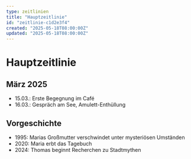 ```yaml
---
type: zeitlinien
title: "Hauptzeitlinie"
id: "zeitlinie-c1d2e3f4"
created: "2025-05-18T08:00:00Z"
updated: "2025-05-18T08:00:00Z"
---
```


# Hauptzeitlinie

## März 2025

- 15.03.: Erste Begegnung im Café
- 16.03.: Gespräch am See, Amulett-Enthüllung

## Vorgeschichte

- 1995: Marias Großmutter verschwindet unter mysteriösen Umständen
- 2020: Maria erbt das Tagebuch
- 2024: Thomas beginnt Recherchen zu Stadtmythen
